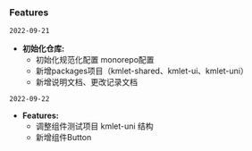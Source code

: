 
### Features

`2022-09-21`
- **初始化仓库:** 
  - 初始化规范化配置 monorepo配置 
  - 新增packages项目（kmlet-shared、kmlet-ui、kmlet-uni）
  - 新增说明文档、更改记录文档 


`2022-09-22`
- **Features:** 
  -  调整组件测试项目 kmlet-uni 结构
  -  新增组件Button
  
